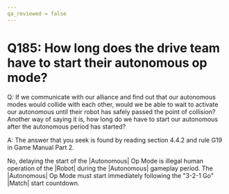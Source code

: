 ```yaml
---
qa_reviewed = false
---
```


# Q185: How long does the drive team have to start their autonomous op mode?

Q: If we communicate with our alliance and find out that our autonomous modes would collide with each other, would we be able to wait to activate our autonomous until their robot has safely passed the point of collision? Another way of saying it is, how long do we have to start our autonomous after the autonomous period has started?

A: The answer that you seek is found by reading section 4.4.2 and rule G19 in Game Manual Part 2.

No, delaying the start of the |Autonomous| Op Mode is illegal human operation of the |Robot| during the |Autonomous| gameplay period. The |Autonomous| Op Mode must start immediately following the "3-2-1 Go" |Match| start countdown.
